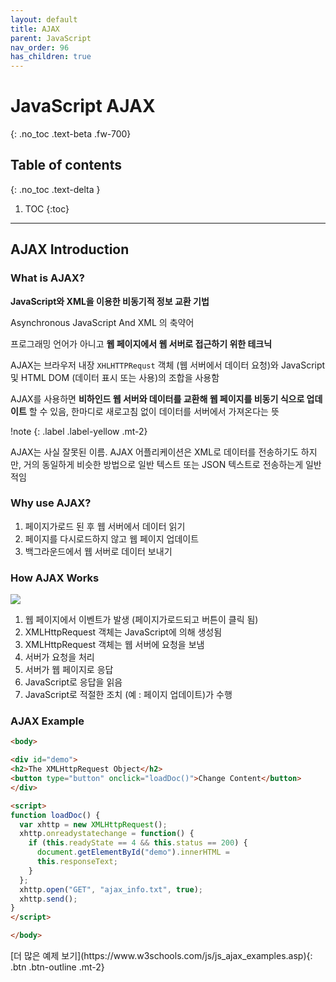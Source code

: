 ```yaml
---
layout: default
title: AJAX
parent: JavaScript
nav_order: 96
has_children: true
---
```


# JavaScript AJAX
{: .no_toc .text-beta .fw-700}

## Table of contents
{: .no_toc .text-delta }

1. TOC
{:toc}

---

## AJAX Introduction

### What is AJAX?

**JavaScript와 XML을 이용한 비동기적 정보 교환 기법**

Asynchronous JavaScript And XML 의 축약어

프로그래밍 언어가 아니고 **웹 페이지에서 웹 서버로 접근하기 위한 테크닉**

AJAX는 브라우저 내장 `XHLHTTPRequst` 객체 (웹 서버에서 데이터 요청)와 JavaScript 및 HTML DOM (데이터 표시 또는 사용)의 조합을 사용함

AJAX를 사용하면 **비하인드 웹 서버와 데이터를 교환해 웹 페이지를 비동기 식으로 업데이트** 할 수 있음, 한마디로 새로고침 없이 데이터를 서버에서 가져온다는 뜻

!note
{: .label .label-yellow .mt-2}
<div class="code-example" markdown="1">
AJAX는 사실 잘못된 이름. AJAX 어플리케이션은 XML로 데이터를 전송하기도 하지만, 거의 동일하게 비슷한 방법으로 일반 텍스트 또는 JSON 텍스트로 전송하는게 일반적임 
</div>

### Why use AJAX?

1. 페이지가로드 된 후 웹 서버에서 데이터 읽기
2. 페이지를 다시로드하지 않고 웹 페이지 업데이트
3. 백그라운드에서 웹 서버로 데이터 보내기

### How AJAX Works

![](https://www.w3schools.com/js/pic_ajax.gif)

1. 웹 페이지에서 이벤트가 발생 (페이지가로드되고 버튼이 클릭 됨)
2. XMLHttpRequest 객체는 JavaScript에 의해 생성됨
3. XMLHttpRequest 객체는 웹 서버에 요청을 보냄
4. 서버가 요청을 처리
5. 서버가 웹 페이지로 응답
6. JavaScript로 응답을 읽음
7. JavaScript로 적절한 조치 (예 : 페이지 업데이트)가 수행

### AJAX Example

```html
<body>

<div id="demo">
<h2>The XMLHttpRequest Object</h2>
<button type="button" onclick="loadDoc()">Change Content</button>
</div>

<script>
function loadDoc() {
  var xhttp = new XMLHttpRequest();
  xhttp.onreadystatechange = function() {
    if (this.readyState == 4 && this.status == 200) {
      document.getElementById("demo").innerHTML =
      this.responseText;
    }
  };
  xhttp.open("GET", "ajax_info.txt", true);
  xhttp.send();
}
</script>

</body>
```

<span class="fs-2">
[더 많은 예제 보기](https://www.w3schools.com/js/js_ajax_examples.asp){: .btn  .btn-outline .mt-2}
</span>

